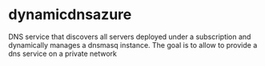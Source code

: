 # dynamicdnsazure
DNS service that discovers all servers deployed under a subscription and dynamically manages a dnsmasq instance. The goal is to allow to provide a dns service on a private network 
